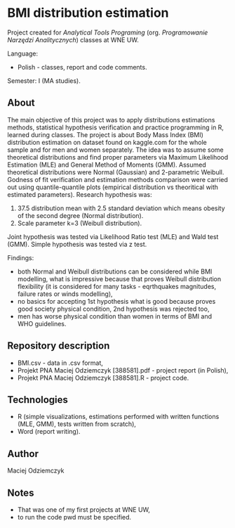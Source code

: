 # BMI distribution estimation
Project created for *Analytical Tools Programing* (org. *Programowanie Narzędzi Analitycznych*) classes at WNE UW.

Language: 
 * Polish - classes, report and code comments.

Semester: I (MA studies).

## About
The main objective of this project was to apply distributions estimations methods, statistical hypothesis verification and practice programming in R, learned during classes. The project is about Body Mass Index (BMI) distribution estimation on dataset found on kaggle.com for the whole sample and for men and women separately. The idea was to assume some theoretical distributions and find proper parameters via Maximum Likelihood Estimation (MLE) and General Method of Moments (GMM). Assumed theoretical distributions were Normal (Gaussian) and 2-parametric Weibull. Godness of fit verification and estimation methods comparison were carried out using quantile-quantile plots (empirical distribution vs theoritical with estimated parameters). Research hypothesis was:

1. 37.5 distribution mean with 2.5 standard deviation which means obesity of the second degree (Normal distribution).
2. Scale parameter k=3 (Weibull distribution).
  
Joint hypothesis was tested via Likelihood Ratio test (MLE) and Wald test (GMM). Simple hypothesis was tested via z test.

Findings:  
* both Normal and Weibull distributions can be considered while BMI modelling, what is impressive because that proves Weibull distribution flexibility (it is considered for many tasks - eqrthquakes magnitudes, failure rates or winds modelling),
* no basics for accepting 1st hypothesis what is good because proves good society physical condition, 2nd hypothesis was rejected too,
* men has worse physical condition than women in terms of BMI and WHO guidelines.


## Repository description
* BMI.csv - data in .csv format,
* Projekt PNA Maciej Odziemczyk [388581].pdf - project report (in Polish),
* Projekt PNA Maciej Odziemczyk [388581].R - project code.

## Technologies
 * R (simple visualizations, estimations performed with written functions (MLE, GMM), tests written from scratch),
 * Word (report writing).

## Author
Maciej Odziemczyk

## Notes
* That was one of my first projects at WNE UW,
* to run the code pwd must be specified.
